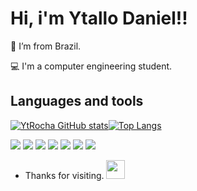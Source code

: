 
# Hi, i'm Ytallo Daniel!!


:house_with_garden: I’m from Brazil.

:computer: I'm a computer engineering student.



## Languages and tools
[![YtRocha GitHub stats](https://github-readme-stats.vercel.app/api?username=YtRocha&theme=midnight-purple&show_icons=true&border_radius=20&border_color&count_private=true)](https://github.com/YtRocha/github-readme-stats)[![Top Langs](https://github-readme-stats.vercel.app/api/top-langs/?username=YtRocha&layout=compact&theme=midnight-purple&show_icons=true&border_radius=20&count_private=true&hide_border=false&border_color=purple)](https://github.com/YtRocha/github-readme-stats)

<code><img src="https://img.shields.io/badge/Python-FFD43B?style=for-the-badge&logo=python&logoColor=darkgreen"></code>
<code><img src="https://img.shields.io/badge/C-00599C?style=for-the-badge&logo=c&logoColor=white"></code>
<code><img src="https://img.shields.io/badge/Java-ED8B00?style=for-the-badge&logo=java&logoColor=white"></code>
<code><img src="https://img.shields.io/badge/Haskell-5D4F85?style=for-the-badge&logo=haskell&logoColor=white"></code>
<code><img src="https://img.shields.io/badge/MySQL-00000F?style=for-the-badge&logo=mysql&logoColor=white"></code>
<code><img src="https://img.shields.io/badge/Ubuntu-E95420?style=for-the-badge&logo=ubuntu&logoColor=white"></code>
<code><img src="https://img.shields.io/badge/Windows-0078D6?style=for-the-badge&logo=windows&logoColor=white"></code>







- Thanks for visiting. <img src=https://github.com/TheDudeThatCode/TheDudeThatCode/blob/master/Assets/gandalf_parrot.gif width="30"> 


